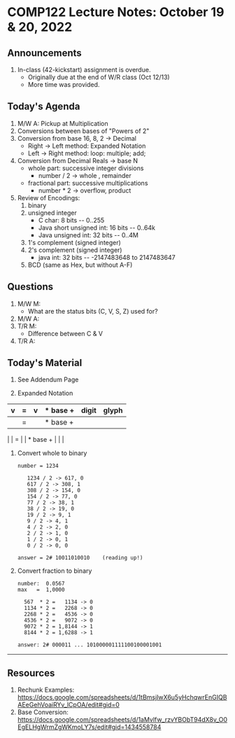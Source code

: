 # COMP122 Lecture Notes: October 19 & 20, 2022

## Announcements
   1. In-class (42-kickstart) assignment is overdue.
      - Originally due at the end of W/R class (Oct 12/13)
      - More time was provided.

## Today's Agenda
   1. M/W A: Pickup at Multiplication
   1. Conversions between bases of "Powers of 2"
   1. Conversion from base 16, 8, 2 -> Decimal
      - Right -> Left method:  Expanded Notation
      - Left -> Right method:  loop: multiple; add;
   1. Conversion from Decimal Reals -> base N
      - whole part: successive integer divisions
        * number / 2 -> whole , remainder
      - fractional part: successive multiplications
        * number * 2 -> overflow, product
   1. Review of Encodings:
      1. binary 
      1. unsigned integer
         - C                  char:  8 bits --  0..255
         - Java short unsigned int: 16 bits --  0..64k
         - Java       unsigned int: 32 bits --  0..4M
      1. 1's complement (signed integer)
      1. 2's complement (signed integer)
         - java                int: 32 bits -- -2147483648 to 2147483647
      1. BCD (same as Hex, but without A-F)


## Questions
   1. M/W M:
      - What are the status bits (C, V, S, Z) used for?
   1. M/W A:
   1. T/R M: 
      - Difference between C & V
   1. T/R A: 

## Today's Material

   1. See Addendum Page

   1. Expanded Notation

   | v | = | v | * base + |  digit |  glyph  |
   |---|---|---|----------|--------|---------|
   |   | = |   | * base + |        |         |



   |   | = |   | * base + |        |         |



   1. Convert whole to binary
      ```
      number = 1234

         1234 / 2 -> 617, 0
         617 / 2 -> 308, 1
         308 / 2 -> 154, 0
         154 / 2 -> 77, 0
         77 / 2 -> 38, 1
         38 / 2 -> 19, 0
         19 / 2 -> 9, 1
         9 / 2 -> 4, 1
         4 / 2 -> 2, 0
         2 / 2 -> 1, 0
         1 / 2 -> 0, 1
         0 / 2 -> 0, 0

      answer = 2# 10011010010    (reading up!)
      ```

   1. Convert fraction to binary
      ```
      number:  0.0567
      max   =  1,0000

        567  * 2 =   1134 -> 0
        1134 * 2 =   2268 -> 0
        2268 * 2 =   4536 -> 0
        4536 * 2 =   9072 -> 0
        9072 * 2 = 1,8144 -> 1
        8144 * 2 = 1,6288 -> 1

      answer: 2# 000011 ... 101000001111100100001001
      ```

---
## Resources
   1. Rechunk Examples: https://docs.google.com/spreadsheets/d/1tBmsjIwX6u5yHchqwrEnGIQBAEeGehVoaiRYv_lCpOA/edit#gid=0
   1. Base Conversion: https://docs.google.com/spreadsheets/d/1aMvlfw_rzvYBObT94dX8v_O0EgELHgWrmZgWKmoLY7s/edit#gid=1434558784



